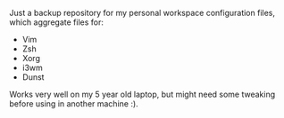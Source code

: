 Just a backup repository for my personal workspace configuration files, which aggregate files for:

* Vim
* Zsh
* Xorg
* i3wm
* Dunst

Works very well on my 5 year old laptop, but might need some tweaking before using in another machine :).

